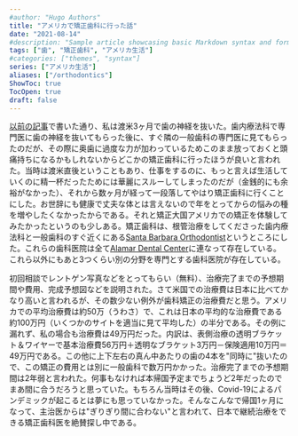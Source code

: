 ```yaml
---
#author: "Hugo Authors"
title: "アメリカで矯正歯科に行った話"
date: "2021-08-14"
#description: "Sample article showcasing basic Markdown syntax and formatting for HTML elements."
tags: ["歯", "矯正歯科", "アメリカ生活"]
#categories: ["themes", "syntax"]
series: ["アメリカ生活"]
aliases: ["/orthodontics"]
ShowToc: true
TocOpen: true
draft: false
---
```



[以前の記事](https://www.yusaito.com/blog/posts/uslife/sb_teeth/)で書いた通り、私は渡米3ヶ月で歯の神経を抜いた。歯内療法科で専門医に歯の神経を抜いてもらった後に、すぐ隣の一般歯科の専門医に見てもらったのだが、その際に奥歯に過度な力が加わっているためこのまま放っておくと頭痛持ちになるかもしれないからどこかの矯正歯科に行ったほうが良いと言われた。当時は渡米直後ということもあり、仕事をするのに、もっと言えば生活していくのに精一杯だったためには華麗にスルーしてしまったのだが（金銭的にも余裕がなかった）、それから数ヶ月が経って一段落してやはり矯正歯科に行くことにした。お世辞にも健康で丈夫な体とは言えないので年をとってからの悩みの種を増やしたくなかったからである。それと矯正大国アメリカでの矯正を体験してみたかったというのも少しある。矯正歯科は、根管治療をしてくださった歯内療法科と一般歯科のすぐ近くにある[Santa Barbara Orthodontist](http://www.sborthodontics.com/)というところにした。これらの歯科医院は全て[Alamar Dental Center](https://www.google.com/maps/place/%E3%82%A2%E3%83%A9%E3%83%9E%E3%83%BC%E3%83%BB%E3%83%87%E3%83%B3%E3%82%BF%E3%83%AB%E3%83%BB%E3%82%BB%E3%83%B3%E3%82%BF%E3%83%BC/@34.4389881,-119.7240706,15z/data=!4m5!3m4!1s0x0:0xdc20bbc76f41883c!8m2!3d34.4390077!4d-119.7240401)に連なって存在している。これら以外にもあと3つくらい別の分野を専門とする歯科医院が存在している。

初回相談でレントゲン写真などをとってもらい（無料）、治療完了までの予想期間や費用、完成予想図などを説明された。さて米国での治療費は日本に比べてかなり高いと言われるが、その数少ない例外が歯科矯正の治療費だと思う。アメリカでの平均治療費は約50万（うわさ）で、これは日本の平均的な治療費である約100万円（いくつかのサイトを適当に見て平均した）の半分である。その例に漏れず、私の場合も治療費は49万円だった。内訳は、表側治療の透明ブラケット＆ワイヤーで基本治療費56万円＋透明なブラケット3万円－保険適用10万円＝49万円である。この他に上下左右の真ん中あたりの歯の4本を"同時に"抜いたので、この矯正の費用とは別に一般歯科で数万円かかった。治療完了までの予想期間は2年弱と言われた。何事もなければ本帰国予定までちょうど2年だったのでまあ間に合うだろうと思っていた。もちろん当時はその後、Covid-19によるパンデミックが起こるとは夢にも思っていなかった。そんなこんなで帰国1ヶ月になって、主治医からは"ぎりぎり間に合わない"と言われて、日本で継続治療をできる矯正歯科医を絶賛探し中である。